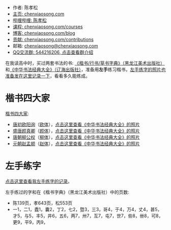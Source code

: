 <!-- sign begin -->
- 作者: 陈孝松
- [主页: chenxiaosong.com](https://chenxiaosong.com/)
- [哔哩哔哩: 陈孝松](https://chenxiaosong.com/bili)
- [课程: chenxiaosong.com/courses](https://chenxiaosong.com/courses.html)
- [博客: chenxiaosong.com/blog](https://chenxiaosong.com/blog.html)
- [贡献: chenxiaosong.com/contributions](https://chenxiaosong.com/contributions.html)
- 邮箱: <chenxiaosong@chenxiaosong.com>
- [QQ交流群: 544216206, 点击查看群介绍](https://chenxiaosong.com/q.html)

<!-- sign end -->
在我读高中时，买过两套书法的书: [《楷书/行书/草书字典》（黑龙江美术出版社）](https://gitee.com/chenxiaosonggitee/tmp/raw/master/calligraphy/book/book-01.jpg)和[《中华书法经典大全》（辽海出版社）](https://gitee.com/chenxiaosonggitee/tmp/raw/master/calligraphy/book/book-02.jpg)，准备用**左手**练习楷书，[左手练字的照片也准备发在这里记录一下](https://gitee.com/chenxiaosonggitee/blog/blob/master/src/blog-web/gitee/左手练字.md)，看看多久能练成。

# 楷书四大家

[楷书四大家](https://baike.baidu.com/item/%E6%A5%B7%E4%B9%A6%E5%9B%9B%E5%A4%A7%E5%AE%B6):

- [唐初欧阳询](https://baike.baidu.com/item/%E6%AC%A7%E9%98%B3%E8%AF%A2/481644)（[欧体](https://baike.baidu.com/item/%E6%AC%A7%E4%BD%93)），[点击这里查看《中华书法经典大全》的照片](https://gitee.com/chenxiaosonggitee/blog/blob/master/src/blog-web/gitee/欧阳询.md)
- [盛唐颜真卿](https://baike.baidu.com/item/%E9%A2%9C%E7%9C%9F%E5%8D%BF/66560)（[颜体](https://baike.baidu.com/item/%E9%A2%9C%E4%BD%93)），[点击这里查看《中华书法经典大全》的照片](https://gitee.com/chenxiaosonggitee/blog/blob/master/src/blog-web/gitee/颜真卿.md)
- [唐朝柳公权](https://baike.baidu.com/item/%E6%9F%B3%E5%85%AC%E6%9D%83/675302)（[柳体](https://baike.baidu.com/item/%E6%9F%B3%E4%BD%93)），[点击这里查看《中华书法经典大全》的照片](https://gitee.com/chenxiaosonggitee/blog/blob/master/src/blog-web/gitee/柳公权.md)
- [元朝赵孟𫖯](https://baike.baidu.com/item/%E8%B5%B5%E5%AD%9F%E9%A0%AB/6733919)（[赵体](https://baike.baidu.com/item/%E8%B5%B5%E4%BD%93)），[点击这里查看《中华书法经典大全》的照片](https://gitee.com/chenxiaosonggitee/blog/blob/master/src/blog-web/gitee/赵孟𫖯.md)

# 左手练字

[点击这里查看我左手练字的记录](https://gitee.com/chenxiaosonggitee/blog/blob/master/src/blog-web/gitee/左手练字.md)。

左手练过的字和在《楷书字典》（黑龙江美术出版社）中的页数:

- 陈139页，孝643页，松553页
- 一1，二1，蠹1，囊2，丁2，七2，暨3，三3，哥4，于4，万4，丈4，甚5，才5，与5，丰5，井6，五6，两7，卅7，互7，屯7，世7，些8，卌8，可8，更9，平9，丙9，
